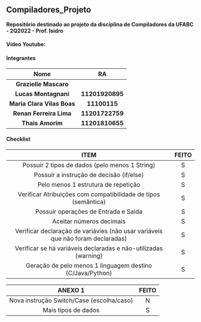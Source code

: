 ## Compiladores_Projeto
**Repositório destinado ao projeto da disciplina de Compiladores da UFABC - 2Q2022 - Prof. Isidro**

#### Vídeo Youtube:

#### Integrantes

|        **Nome**          |     **RA**      |
|:------------------------:|:---------------:|
|   **Grazielle Mascaro**  |                 |
|   **Lucas Montagnani**   | **11201920895** |
|**Maria Clara Vilas Boas**|  **11100115**   |
|  **Renan Ferreira Lima** | **11201722759** |
|     **Thais Amorim**     |  **11201810655**|

#### Checklist

|                                           **ITEM**                                           | **FEITO** |
|:--------------------------------------------------------------------------------------------:|:---------:|
|                        Possuir 2 tipos de dados (pelo menos 1 String)                        |     S     |
|                           Possuir a instrução de decisão (if/else)                           |     S     |
|                             Pelo menos 1 estrutura de repetição                              |     S     |
|                Verificar Atribuições com compatibilidade de tipos (semântica)                |     S     |
|                             Possuir operações de Entrada e Saída                             |     S     |
|                                   Aceitar números decimais                                   |     S     |
|       Verificar declaração de variávies (não usar variáveis que não foram declaradas)        |     S     |
|               Verificar se há variáveis declaradas e não-utilizadas (warning)                |     S     |
|                  Geração de pelo menos 1 linguagem destino (C/Java/Python)                   |     S     |


|                                   **ANEXO 1**                                   | **FEITO** |
|:-------------------------------------------------------------------------------:|:---------:|
|                    Nova instrução Switch/Case (escolha/caso)                    |     N     |
|                               Mais tipos de dados                               |     S     |

